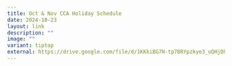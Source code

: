 ```yaml
---
title: Oct & Nov CCA Holiday Schedule
date: 2024-10-23
layout: link
description: ""
image: ""
variant: tiptap
external: https://drive.google.com/file/d/1KKkiBG7N-tp7BRYpzkye3_uQHjDh_xFN/view?usp=sharing
---
```

